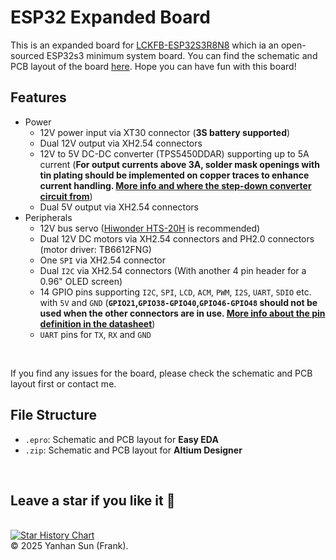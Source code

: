 # ESP32 Expanded Board
This is an expanded board for [LCKFB-ESP32S3R8N8](https://jlcpcb.com/partdetail/lcscboards-LCKFBESP32S3R8N8/C20626143) which ia an open-sourced ESP32s3 minimum system board. You can find the schematic and PCB layout of the board [here](https://oshwhub.com/li-chuang-kai-fa-ban/li-chuang-esp32s3r8n8-kai-fa-ban). Hope you can have fun with this board!
<br>

## Features
- Power
  - 12V power input via XT30 connector (**3S battery supported**)
  - Dual 12V output via XH2.54 connectors
  - 12V to 5V DC-DC converter (TPS5450DDAR) supporting up to 5A current (**For output currents above 3A, solder mask openings with tin plating should be implemented on copper traces to enhance current handling. [More info and where the step-down converter circuit from](https://oshwhub.com/quan-guo-dian-sai/dian-sai-mo-kuai-tps5450-jiang-ya-mo-kuai)**)
  - Dual 5V output via XH2.54 connectors
- Peripherals
  - 12V bus servo ([Hiwonder HTS-20H](https://www.hiwonder.com/collections/bus-servo/products/hts-20h?variant=39700596916311) is recommended)
  - Dual 12V DC motors via XH2.54 connectors and PH2.0 connectors (motor driver: TB6612FNG)
  - One `SPI` via XH2.54 connector
  - Dual `I2C` via XH2.54 connectors (With another 4 pin header for a 0.96" OLED screen)
  - 14 GPIO pins supporting `I2C`, `SPI`, `LCD`, `ACM`, `PWM`, `I2S`, `UART`, `SDIO` etc. with `5V` and `GND` (**`GPIO21`,`GPIO38-GPIO40`,`GPIO46-GPIO48` should not be used when the other connectors are in use. [More info about the pin definition in the datasheet](https://www.lcsc.com/datasheet/lcsc_datasheet_2412061428_LCSC-boards-LCKFB-ESP32S3R8N8_C20626143.pdf)**) 
  - `UART` pins for `TX`, `RX` and `GND`
<br>
  
If you find any issues for the board, please check the schematic and PCB layout first or contact me.<br>
  
## File Structure
- `.epro`: Schematic and PCB layout for **Easy EDA**
- `.zip`: Schematic and PCB layout for **Altium Designer**
<br>
  
## Leave a star if you like it 🥰

<br>[![Star History Chart](https://api.star-history.com/svg?repos=FrankYanhanSun/ESP32_Expanded_Board&type=Date)](https://www.star-history.com/#FrankYanhanSun/ESP32_Expanded_Board&Date)
<br>
© 2025 Yanhan Sun (Frank).
